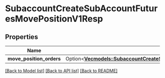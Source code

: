 # SubaccountCreateSubAccountFuturesMovePositionV1Resp

## Properties

Name | Type | Description | Notes
------------ | ------------- | ------------- | -------------
**move_position_orders** | Option<[**Vec<models::SubaccountCreateSubAccountFuturesMovePositionV1RespMovePositionOrdersInner>**](SubaccountCreateSubAccountFuturesMovePositionV1Resp_movePositionOrders_inner.md)> |  | [optional]

[[Back to Model list]](../README.md#documentation-for-models) [[Back to API list]](../README.md#documentation-for-api-endpoints) [[Back to README]](../README.md)


